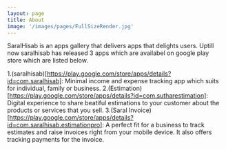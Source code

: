 ```yaml
---
layout: page
title: About
image: '/images/pages/FullSizeRender.jpg'
---
```

SaralHisab is an apps gallery that delivers apps that delights users. Uptill now saralhisab has released 3 apps which are availabel on google play store which are listed below.

1.(saralhisab)[https://play.google.com/store/apps/details?id=com.saralhisab]: Minimal income and expense tracking app which suits for individual, family or business.
2.(Estimation)[https://play.google.com/store/apps/details?id=com.sutharestimation]: Digital experience to share beatiful estimations to your customer about the products or services that you sell.
3.(Saral Invoice)[https://play.google.com/store/apps/details?id=com.saralhisab.estimationpro]: A perfect fit for a business to track estimates and raise invoices right from your mobile device. It also offers tracking payments for the invoice.

